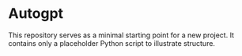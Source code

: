 # Autogpt

This repository serves as a minimal starting point for a new project.
It contains only a placeholder Python script to illustrate structure.
